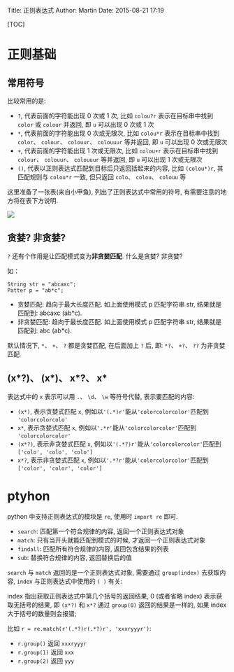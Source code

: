 Title: 正则表达式
Author: Martin
Date: 2015-08-21 17:19

[TOC]

# 正则基础
## 常用符号
比较常用的是:

- `?`, 代表前面的字符能出现 0 次或 1 次, 比如 `colou?r` 表示在目标串中找到 `color` 或 `colour` 并返回, 即 `u` 可以出现 0 次或 1 次
- `*`, 代表前面的字符能出现 0 次或无限次, 比如 `colou*r` 表示在目标串中找到 `color`、 `colour`、 `colouur`、 `colouuur` 等并返回, 即 `u` 可以出现 0 次或无限次
- `+`, 代表前面的字符能出现 1 次或无限次, 比如 `colou+r` 表示在目标串中找到 `colour`、 `colouur`、 `colouuur` 等并返回, 即 `u` 可以出现 1 次或无限次
- `()`, 代表以正则表达式匹配到目标后只返回括起来的内容, 比如 `(colou*)r`, 其匹配规则与 `colou*r` 一致, 但只返回 `colo`、 `colou`、 `colouu` 等

这里准备了一张表(来自小甲鱼), 列出了正则表达式中常用的符号, 有需要注意的地方将在表下方说明.

![](http://i61.tinypic.com/5jtavs.jpg)

## 贪婪? 非贪婪?
`?` 还有个作用是让匹配模式变为**非贪婪匹配**. 什么是贪婪? 非贪婪?

如：
```
String str = "abcaxc";
Patter p = "ab*c";
```

- 贪婪匹配: 趋向于最大长度匹配. 如上面使用模式 p 匹配字符串 str, 结果就是匹配到: abcaxc (ab*c).
- 非贪婪匹配: 趋向于最长度匹配. 如上面使用模式 p 匹配字符串 str, 结果就是匹配到: abc (ab*c).

默认情况下, `*`、 `+`、 `?` 都是贪婪匹配, 在后面加上 `?` 后, 即: `*?`、 `+?`、 `??` 为非贪婪匹配.

## (x\*?)、 (x\*)、 x\*?、 x\*
表达式中的 `x` 表示可以用 `.`、 `\d`、 `\w` 等符号代替, 表示要匹配的内容:

- `(x*)`, 表示贪婪式匹配 `x`, 例如以`'(.*)r'`能从`'colorcolorcolor'`匹配到 `'colorcolorcolo'`
- `x*`, 表示贪婪式匹配 `x`, 例如以`'.*r'`能从`'colorcolorcolor'`匹配到 `'colorcolorcolor'`
- `(x*?)`, 表示非贪婪式匹配 `x`, 例如以`'(.*?)r'`能从`'colorcolorcolor'`匹配到 `['colo', 'colo', 'colo']`
- `x*?`, 表示非贪婪式匹配 `x`, 例如以`'.*?r'`能从`'colorcolorcolor'`匹配到 `['color', 'color', 'color']`

# ptyhon
python 中支持正则表达式的模块是 `re`, 使用时 `import re` 即可.

- `search`: 匹配第一个符合规律的内容, 返回一个正则表达式对象
- `match`: 只有当开头就能匹配到模式的时候, 才返回一个正则表达式对象
- `findall`: 匹配所有符合规律的内容, 返回包含结果的列表
- `sub`: 替换符合规律的内容, 返回替换后的值

`search` 与 `match` 返回的是一个正则表达式对象, 需要通过 `group(index)` 去获取内容, `index` 与正则表达式中使用的 `( )` 有关:

index 指出获取正则表达式中第几个括号的返回结果, 0 (或者省略 index) 表示获取无括号的结果, 即 `(x*?)` 和  `x*?` 通过 `group(0)` 返回的结果是一样的, 如果 index 大于括号的数量则会报错;

比如 `r = re.match(r'(.*?)r(.*?)r', 'xxxryyyr')`:

- `r.group()` 返回 `xxxryyyr`
- `r.group(1)` 返回 `xxx`
- `r.group(2)` 返回 `yyy`
